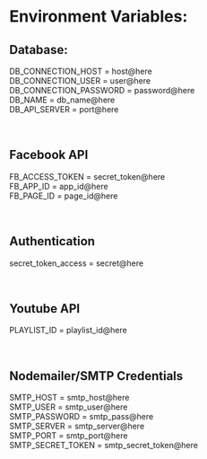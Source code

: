# Environment Variables:
## Database:
DB_CONNECTION_HOST = host@here  
DB_CONNECTION_USER = user@here  
DB_CONNECTION_PASSWORD = password@here  
DB_NAME = db_name@here  
DB_API_SERVER = port@here  
  
<br>

## Facebook API
FB_ACCESS_TOKEN = secret_token@here  
FB_APP_ID = app_id@here  
FB_PAGE_ID = page_id@here   

<br>
   
## Authentication
secret_token_access = secret@here


<br>

## Youtube API  
PLAYLIST_ID = playlist_id@here  


<br>
  
## Nodemailer/SMTP Credentials
SMTP_HOST = smtp_host@here  
SMTP_USER = smtp_user@here  
SMTP_PASSWORD = smtp_pass@here  
SMTP_SERVER = smtp_server@here  
SMTP_PORT = smtp_port@here  
SMTP_SECRET_TOKEN = smtp_secret_token@here  
